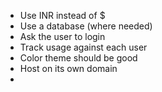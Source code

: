 * Use INR instead of $
* Use a database (where needed)
* Ask the user to login
* Track usage against each user
* Color theme should be good
* Host on its own domain 
* 